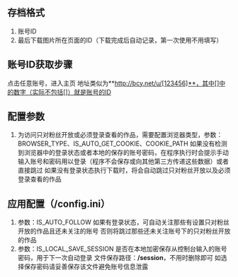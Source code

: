 ## 存档格式
1. 账号ID
2. 最后下载图片所在页面的ID（下载完成后自动记录，第一次使用不用填写）

## 账号ID获取步骤
点击任意账号，进入主页
地址类似为**http://bcy.net/u/[123456]**，其中[]中的数字（实际不包括[]）就是账号的ID

## 配置参数
1. 为访问只对粉丝开放或必须登录查看的作品，需要配置浏览器类型，参数：BROWSER_TYPE、IS_AUTO_GET_COOKIE、COOKIE_PATH
如果没有检测到浏览器中的登录状态或者本地的保存的账号密码，在程序执行时会提示手动输入账号和密码用以登录（程序不会保存或向其他第三方传递这些数据）或者直接跳过
如果没有登录状态执行下载时，将会自动跳过只对粉丝开放以及必须登录查看的作品

## 应用配置（**/config.ini**）
1. 参数：IS_AUTO_FOLLOW
如果有登录状态，可自动关注那些有设置只对粉丝开放的作品且还未关注的账号
否则将跳过那些还未关注账号下的只对粉丝开放的作品
2. 参数：IS_LOCAL_SAVE_SESSION
是否在本地加密保存从控制台输入的账号密码，用于下一次自动登录
文件保存路径：**/session**，不用时删除即可
如选择保存密码请妥善保存该文件避免账号信息泄露
